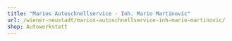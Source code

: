 ```yaml
---
title: "Marios Autoschnellservice - Inh. Mario Martinovic"
url: /wiener-neustadt/marios-autoschnellservice-inh-mario-martinovic/
shop: Autowerkstatt
---
```

